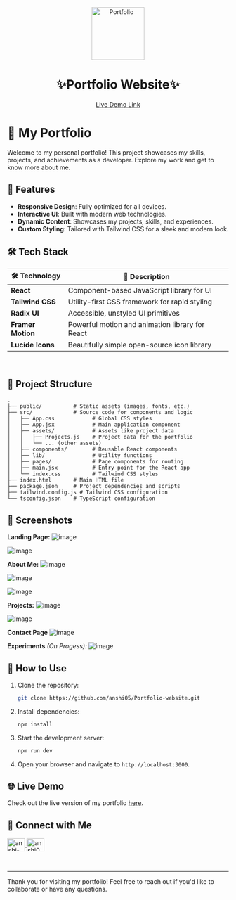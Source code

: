 <div align="center">
<img src="/src/assets/logo.ico" alt="Portfolio" width="120"/>
<h1>✨Portfolio Website✨</h1>
   
 [Live Demo Link](https://drive.google.com/file/d/1mdk_gFQN0HtFmN8joD7CsWx9dhhP4f_j/view?usp=sharing)


</div>

# 🌟 My Portfolio

Welcome to my personal portfolio! This project showcases my skills, projects, and achievements as a developer. Explore my work and get to know more about me.

## 🚀 Features

- **Responsive Design**: Fully optimized for all devices.
- **Interactive UI**: Built with modern web technologies.
- **Dynamic Content**: Showcases my projects, skills, and experiences.
- **Custom Styling**: Tailored with Tailwind CSS for a sleek and modern look.

## 🛠️ Tech Stack

  | 🛠️ Technology     | 💬 Description                                  |
|-------------------|--------------------------------------------------|
| **React**         | Component-based JavaScript library for UI        |
| **Tailwind CSS**  | Utility-first CSS framework for rapid styling    |
| **Radix UI**      | Accessible, unstyled UI primitives                |
| **Framer Motion** | Powerful motion and animation library for React  |
| **Lucide Icons**  | Beautifully simple open-source icon library      |
<br>


## 📂 Project Structure

```
.
├── public/          # Static assets (images, fonts, etc.)
├── src/             # Source code for components and logic
│   ├── App.css            # Global CSS styles
│   ├── App.jsx            # Main application component
│   ├── assets/            # Assets like project data
│   │   ├── Projects.js    # Project data for the portfolio
│   │   └── ... (other assets)
│   ├── components/        # Reusable React components
│   ├── lib/               # Utility functions
│   ├── pages/             # Page components for routing
│   ├── main.jsx           # Entry point for the React app
│   └── index.css          # Tailwind CSS styles
├── index.html       # Main HTML file
├── package.json     # Project dependencies and scripts
├── tailwind.config.js # Tailwind CSS configuration
└── tsconfig.json    # TypeScript configuration
```

## 📸 Screenshots

**Landing Page:**
![image](https://github.com/user-attachments/assets/15cc5dc4-1cb6-40f7-bcdd-774f6bd03bcd)

![image](https://github.com/user-attachments/assets/298bf1b1-b362-4164-8634-849486bbe5c1)

**About Me:**
![image](https://github.com/user-attachments/assets/25ae2e41-c76a-4828-b4f0-693a65ba7449)

![image](https://github.com/user-attachments/assets/fdb091d8-8c7a-46f0-b8a2-b88b3b6bdc47)

![image](https://github.com/user-attachments/assets/bc954323-6f2b-40ff-8156-1aa0c233623d)


**Projects:**
![image](https://github.com/user-attachments/assets/cbc10825-040f-4b93-ba9d-f41c023bbfbd)

![image](https://github.com/user-attachments/assets/410ebc0e-9489-4e97-b70a-ea18bba2436e)

**Contact Page**
![image](https://github.com/user-attachments/assets/5b6b1b08-4377-4a45-a6b1-8490e4ee7e02)

**Experiments** *(On Progess):*
![image](https://github.com/user-attachments/assets/029e3109-7e33-4eb4-b42f-b6b5f38ce8d5)



## 📜 How to Use

1. Clone the repository:
   ```bash
   git clone https://github.com/anshi05/Portfolio-website.git
   ```
2. Install dependencies:
   ```bash
   npm install
   ```
3. Start the development server:
   ```bash
   npm run dev
   ```
4. Open your browser and navigate to `http://localhost:3000`.

## 🌐 Live Demo

Check out the live version of my portfolio [here](https://drive.google.com/file/d/1mdk_gFQN0HtFmN8joD7CsWx9dhhP4f_j/view?usp=sharing).

## 🤝 Connect with Me
<p align="left">
<a href="https://linkedin.com/in/anshi-sachan" target="_blank">
  <img align="center" src="https://raw.githubusercontent.com/rahuldkjain/github-profile-readme-generator/master/src/images/icons/Social/linked-in-alt.svg" alt="anshi-sachan" height="30" width="40" />
</a>

<a href="https://github.com/anshi05" target="_blank">
  <img align="center" src="https://raw.githubusercontent.com/rahuldkjain/github-profile-readme-generator/master/src/images/icons/Social/github.svg" alt="anshi05" height="30" width="40" />
</a>
</p>
<br>


---

Thank you for visiting my portfolio! Feel free to reach out if you'd like to collaborate or have any questions.
